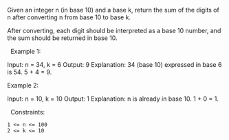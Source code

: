 Given an integer n (in base 10) and a base k, return the sum of the digits of n after converting n from base 10 to base k.

After converting, each digit should be interpreted as a base 10 number, and the sum should be returned in base 10.

 
Example 1:

Input: n = 34, k = 6
Output: 9
Explanation: 34 (base 10) expressed in base 6 is 54. 5 + 4 = 9.


Example 2:

Input: n = 10, k = 10
Output: 1
Explanation: n is already in base 10. 1 + 0 = 1.


 
Constraints:


	1 <= n <= 100
	2 <= k <= 10

